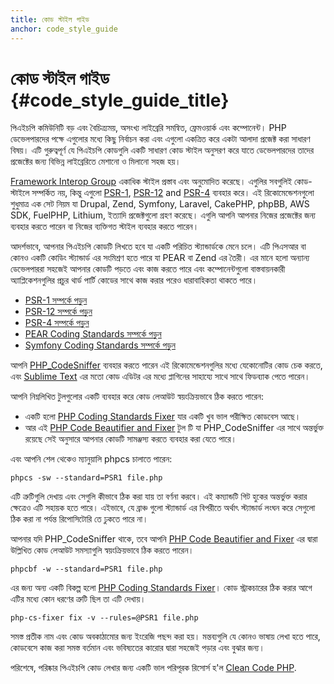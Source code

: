 ```yaml
---
title: কোড স্টাইল গাইড
anchor: code_style_guide
---
```


# কোড স্টাইল গাইড {#code_style_guide_title}

পিএইচপি কমিউনিটি বড় এবং বৈচিত্র্যময়, অসংখ্য লাইব্রেরি সমন্বিত, ফ্রেমওয়ার্ক এবং কম্পোনেন্ট। PHP ডেভেলপারদের পক্ষে এগুলোর মধ্যে কিছু নির্বাচন করা এবং এগুলো একত্রিত করে একটা আলাদা প্রজেক্ট করা সাধারণ বিষয়। এটি গুরুত্বপূর্ণ যে পিএইচপি কোডগুলি একটি সাধারণ কোড স্টাইল অনুসরণ করে যাতে ডেভেলপারদের তাদের প্রজেক্টের জন্য বিভিন্ন লাইব্রেরিতে মেশানো ও মিলানো সহজ হয়।

[Framework Interop Group][fig] একাধিক স্টাইল প্রস্তাব এবং অনুমোদিত করেছে। এগুলির সবগুলিই কোড-স্টাইলে সম্পর্কিত নয়, কিন্তু এগুলো [PSR-1][psr1], [PSR-12][psr12] and [PSR-4][psr4] ব্যবহার করে। এই রিকোমেন্ডেশনগুলো শুধুমাত্র এক সেট নিয়ম যা Drupal, Zend, Symfony, Laravel, CakePHP, phpBB, AWS SDK, FuelPHP, Lithium, ইত্যাদি প্রজেক্টগুলো গ্রহণ করেছে।  এগুলি আপনি আপনার নিজের প্রজেক্টের জন্য ব্যবহার করতে পারেন বা নিজের ব্যক্তিগত স্টাইল ব্যবহার করতে পারেন।

আদর্শভাবে, আপনার পিএইচপি কোডটি লিখতে হবে যা একটি পরিচিত স্ট্যান্ডার্ডকে মেনে চলে। এটি পিএসআর বা কোনও একটি কোডিং স্ট্যান্ডার্ড এর  সংমিশ্রণ হতে পারে
যা PEAR বা Zend  এর তৈরী। এর মানে হলো  অন্যান্য ডেভেলপাররা সহজেই আপনার কোডটি পড়তে এবং কাজ করতে পারে এবং কম্পোনেন্টগুলো  বাস্তবায়নকারী অ্যাপ্লিকেশনগুলির প্রচুর থার্ড পার্টি কোডের সাথে কাজ করার পরেও ধারাবাহিকতা থাকতে পারে।

* [PSR-1 সম্পর্কে পড়ুন][psr1]
* [PSR-12 সম্পর্কে পড়ুন][psr12]
* [PSR-4 সম্পর্কে পড়ুন][psr4]
* [PEAR Coding Standards সম্পর্কে পড়ুন][pear-cs]
* [Symfony Coding Standards সম্পর্কে পড়ুন ][symfony-cs]

আপনি [PHP_CodeSniffer][phpcs] ব্যবহার করতে পারেন এই রিকোমেন্ডেশনগুলির মধ্যে যেকোনোটির কোড চেক করতে, এবং [Sublime Text][st-cs] এর মতো কোড এডিটর এর মধ্যে প্লাগিনের সাহায্যে সাথে সাথে ফিডব্যাক পেতে পারেন।

আপনি নিম্নলিখিত টুলগুলোর একটি ব্যবহার করে কোড লেআউট স্বয়ংক্রিয়ভাবে ঠিক করতে পারেন:

- একটি হলো [PHP Coding Standards Fixer][phpcsfixer] যার একটি খুব ভাল পরীক্ষিত কোডবেস আছে।
- আর এই [PHP Code Beautifier and Fixer][phpcbf] টুল টি যা PHP_CodeSniffer এর সাথে অন্তর্ভুক্ত রয়েছে সেই অনুসারে আপনার কোডটি সামঞ্জস্য করতে ব্যবহার করা যেতে পারে।

এবং আপনি শেল থেকেও  ম্যানুয়ালি phpcs চালাতে পারেন:

    phpcs -sw --standard=PSR1 file.php

এটি ত্রুটিগুলি দেখায় এবং সেগুলি কীভাবে ঠিক করা যায় তা বর্ণনা করবে।
এই কম্যান্ডটি গিট হুকের অন্তর্ভুক্ত করার ক্ষেত্রেও এটি  সহায়ক হতে পারে।
এইভাবে, যে ব্রাঞ্চ গুলো স্ট্যান্ডার্ড এর বিপরীতে অর্থাৎ স্ট্যান্ডার্ড লংঘন করে সেগুলো ঠিক করা না পর্যন্ত রিপোসিটোরি তে ঢুকতে পারে না।

আপনার যদি PHP_CodeSniffer থাকে, তবে আপনি [PHP Code Beautifier and Fixer][phpcbf] এর দ্বারা উল্লিখিত কোড লেআউট সমস্যাগুলি স্বয়ংক্রিয়ভাবে ঠিক করতে পারেন।

    phpcbf -w --standard=PSR1 file.php

এর জন্য অন্য একটি বিকল্প হলো [PHP Coding Standards Fixer][phpcsfixer]।
কোড স্ট্রাকচারের ঠিক করার আগে এটির মধ্যে কোন ধরণের ত্রুটি ছিল তা এটি দেখায়।

    php-cs-fixer fix -v --rules=@PSR1 file.php

সমস্ত প্রতীক নাম এবং কোড অবকাঠামোর জন্য ইংরেজি পছন্দ করা হয়। মন্তব্যগুলি যে কোনও ভাষায় লেখা হতে পারে, কোডবেসে কাজ করা সমস্ত বর্তমান এবং ভবিষ্যতের কারোর দ্বারা সহজেই পড়ার এবং বুঝার জন্য।

পরিশেষে, পরিষ্কার পিএইচপি কোড লেখার জন্য একটি ভাল পরিপূরক রিসোর্স হ'ল [Clean Code PHP][cleancode].

[fig]: https://www.php-fig.org/
[psr1]: https://www.php-fig.org/psr/psr-1/
[psr12]: https://www.php-fig.org/psr/psr-12/
[psr4]: https://www.php-fig.org/psr/psr-4/
[pear-cs]: https://pear.php.net/manual/en/standards.php
[symfony-cs]: https://symfony.com/doc/current/contributing/code/standards.html
[phpcs]: https://pear.php.net/package/PHP_CodeSniffer/
[phpcbf]: https://github.com/squizlabs/PHP_CodeSniffer/wiki/Fixing-Errors-Automatically
[st-cs]: https://github.com/benmatselby/sublime-phpcs
[phpcsfixer]: https://cs.symfony.com/
[cleancode]: https://github.com/jupeter/clean-code-php
